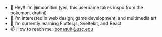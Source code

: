 - 👋 Hey!! I’m @moonitini (yes, this username takes inspo from the pokemon, dratini) 
- 👀 I’m interested in web design, game development, and multimedia art 
- 🌱 I’m currently learning Flutter.js, Sveltekit, and React 
- 📫 How to reach me: bonasuh@usc.edu

<!---
moonitini/moonitini is a ✨ special ✨ repository because its `README.md` (this file) appears on your GitHub profile.
You can click the Preview link to take a look at your changes.
--->
